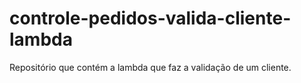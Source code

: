 # controle-pedidos-valida-cliente-lambda
Repositório que contém a lambda que faz a validação de um cliente.
